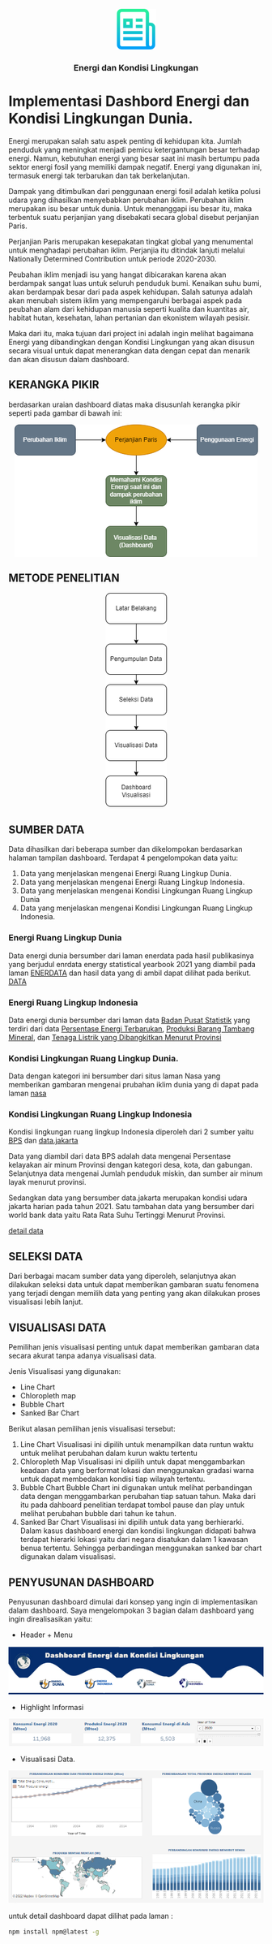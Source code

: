 <div id="top"></div>
<!--
*** Thanks for checking out the Best-README-Template. If you have a suggestion
*** that would make this better, please fork the repo and create a pull request
*** or simply open an issue with the tag "enhancement".
*** Don't forget to give the project a star!
*** Thanks again! Now go create something AMAZING! :D
-->



<!-- PROJECT SHIELDS -->
<!--
*** I'm using markdown "reference style" links for readability.
*** Reference links are enclosed in brackets [ ] instead of parentheses ( ).
*** See the bottom of this document for the declaration of the reference variables
*** for contributors-url, forks-url, etc. This is an optional, concise syntax you may use.
*** https://www.markdownguide.org/basic-syntax/#reference-style-links
-->




<!-- PROJECT LOGO -->
<br />
<div align="center">
  <a href="https://github.com/othneildrew/Best-README-Template">
    <img src="images/logo.png" alt="Logo" width="80" height="80">
  </a>

  <h3 align="center">Energi dan Kondisi Lingkungan</h3>

</div>







<!-- ABOUT THE PROJECT -->
# Implementasi Dashbord Energi dan Kondisi Lingkungan Dunia.

Energi merupakan salah satu aspek penting di kehidupan kita. Jumlah penduduk yang meningkat menjadi pemicu ketergantungan besar terhadap energi. Namun, kebutuhan energi yang besar saat ini masih bertumpu pada sektor energi fosil yang memiliki dampak negatif. Energi yang digunakan ini, termasuk energi tak terbarukan dan tak berkelanjutan. 

Dampak yang ditimbulkan dari penggunaan energi fosil adalah ketika polusi udara yang dihasilkan menyebabkan perubahan iklim. Perubahan iklim merupakan isu besar untuk dunia. Untuk menanggapi isu besar itu, maka terbentuk suatu perjanjian yang disebakati secara global disebut perjanjian Paris.

Perjanjian Paris merupakan kesepakatan tingkat global yang menumental untuk menghadapi perubahan iklim. Perjanjia itu ditindak lanjuti melalui Nationally Determined Contribution untuk periode 2020-2030.

Peubahan iklim menjadi isu yang hangat dibicarakan karena akan berdampak sangat luas untuk seluruh penduduk bumi. Kenaikan suhu bumi, akan berdampak besar dari pada aspek kehidupan. Salah satunya adalah akan menubah sistem iklim yang mempengaruhi berbagai aspek pada peubahan alam dari kehidupan manusia seperti kualita dan kuantitas air, habitat hutan, kesehatan, lahan pertanian dan ekonistem wilayah pesisir.

Maka dari itu, maka tujuan dari project ini adalah ingin melihat bagaimana Energi yang dibandingkan dengan Kondisi Lingkungan yang akan disusun secara visual untuk dapat menerangkan data dengan cepat dan menarik dan akan disusun dalam dashboard.

## KERANGKA PIKIR
berdasarkan uraian dashboard diatas maka disusunlah kerangka pikir seperti pada gambar di bawah ini:
<div align="center"> <img src="images/Kerangka Pikir.drawio.png" alt="kerangka pikir" align="center"> </div>


## METODE PENELITIAN
<div align="center">
<img src="images/metode Penelitian.drawio.png" alt=" Metode Penelitian" > </div>


## SUMBER DATA
Data dihasilkan dari beberapa sumber dan dikelompokan berdasarkan halaman tampilan dashboard.  Terdapat 4 pengelompokan data yaitu:
1. Data yang menjelaskan mengenai Energi Ruang Lingkup Dunia.
2. Data yang menjelaskan mengenai Energi Ruang Lingkup Indonesia.
3. Data yang menjelaskan mengenai Kondisi Lingkungan Ruang Lingkup Dunia
4. Data yang menjelaskan mengenai Kondisi Lingkungan Ruang Lingkup Indonesia.

### Energi Ruang Lingkup Dunia
Data energi dunia bersumber dari laman enerdata pada hasil publikasinya yang berjudul enrdata energy statistical yearbook 2021 yang diambil pada laman [ENERDATA](https://www.enerdata.net/publications/world-energy-statistics-supply-and-demand.html?gclid=CjwKCAjwtcCVBhA0EiwAT1fY76_yE1d-pdFG089x5WSvTWBtuFvYuSrA-yd11CS5EYVAg_EImNSXyxoCzKYQAvD_BwE) dan hasil data yang di ambil dapat dilihat pada berikut. [DATA](https://docs.google.com/spreadsheets/d/1_6vxiHt3tL2Xx1kD1-0sSzQuWC3-amPH/edit?usp=sharing&ouid=107777554176013803099&rtpof=true&sd=true)


### Energi Ruang Lingkup Indonesia
Data energi dunia bersumber dari laman data [Badan Pusat Statistik](https://www.bps.go.id/subject/7/energi.html#subjekViewTab3) yang terdiri dari data [Persentase Energi Terbarukan](https://www.bps.go.id/indicator/7/1824/1/bauran-energi-terbarukan.html), [Produksi Barang Tambang Mineral](https://www.bps.go.id/indicator/10/508/1/produksi-barang-tambang-mineral.html), dan [Tenaga Listrik yang Dibangkitkan Menurut Provinsi](https://www.bps.go.id/indicator/7/864/1/tenaga-listrik-yang-dibangkitkan-menurut-provinsi.html)

### Kondisi Lingkungan Ruang Lingkup Dunia.
Data dengan kategori ini bersumber dari situs laman Nasa yang memberikan gambaran mengenai prubahan iklim dunia yang di dapat pada laman [nasa](https://climate.nasa.gov/vital-signs/carbon-dioxide/)

### Kondisi Lingkungan Ruang Lingkup Indonesia
Kondisi lingkungan ruang lingkup Indonesia diperoleh dari 2 sumber yaitu [BPS](https://www.bps.go.id/) dan [data.jakarta](https://data.jakarta.go.id/dataset/indeks-standar-pencemaran-udara-ispu-tahun-2021)

Data yang diambil dari data BPS adalah data mengenai Persentase kelayakan air minum Provinsi dengan kategori desa, kota, dan gabungan. Selanjutnya data mengenai Jumlah penduduk miskin, dan sumber air minum layak menurut provinsi.

Sedangkan data yang bersumber data.jakarta merupakan kondisi udara jakarta harian pada tahun 2021. Satu tambahan data yang bersumber dari world bank data yaitu Rata Rata Suhu Tertinggi Menurut Provinsi.

[detail data](https://drive.google.com/drive/folders/1OXpKQn1G3P6kzb5OUi00rmS4gxdhvwtI?usp=sharing)


## SELEKSI DATA
Dari berbagai macam sumber data yang diperoleh, selanjutnya akan dilakukan seleksi data untuk dapat memberikan gambaran suatu fenomena yang terjadi dengan memilih data yang penting yang akan dilakukan proses visualisasi lebih lanjut.

## VISUALISASI DATA
Pemilihan jenis visualisasi penting untuk dapat memberikan gambaran data secara akurat tanpa adanya visualisasi data.

Jenis Visualisasi yang digunakan:
* Line Chart
* Chloropleth map
* Bubble Chart
* Sanked Bar Chart

Berikut alasan pemilihan jenis visualisasi tersebut:

1. Line Chart
Visualisasi ini dipilih untuk menampilkan data runtun waktu untuk melihat perubahan dalam kurun waktu tertentu
2. Chloropleth Map
  Visualisasi ini dipilih untuk dapat menggambarkan keadaan data yang berformat lokasi dan menggunakan gradasi warna untuk dapat membedakan kondisi tiap wilayah tertentu.
3. Bubble Chart
   Bubble Chart ini digunakan untuk melihat perbandingan data dengan menggambarkan perubahan tiap satuan tahun. Maka dari itu pada dahboard penelitian terdapat tombol pause dan play untuk melihat perubahan bubble dari tahun ke tahun.
4. Sanked Bar Chart
   Visualisasi ini dipilih untuk data yang berhierarki. Dalam kasus dashboard energi dan kondisi lingkungan didapati bahwa terdapat hierarki lokasi yaitu dari negara disatukan dalam 1 kawasan benua tertentu. Sehingga perbandingan menggunakan sanked bar chart digunakan dalam visualisasi.

## PENYUSUNAN DASHBOARD
Penyusunan dashboard dimulai dari konsep yang ingin di implementasikan dalam dashboard. Saya mengelompokan 3 bagian dalam dashboard yang ingin direalisasikan yaitu:
*  Header + Menu
<div align="center">
<img src="images/header.png" alt=" Metode Penelitian" > </div>

*  Highlight Informasi
   <div align="center">
<img src="images/hightlight.png" alt=" Metode Penelitian" > </div>

* Visualisasi Data.
<div align="center">
<img src="images/main.png" alt=" Metode Penelitian" > </div>

untuk detail dashboard dapat dilihat pada laman :
  ```sh
  npm install npm@latest -g
  ```